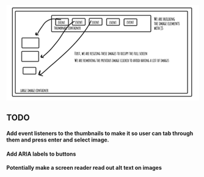 ![image of wireframe](wireframe.webp)

## TODO

#### Add event listeners to the thumbnails to make it so user can tab through them and press enter and select image.

#### Add ARIA labels to buttons

#### Potentially make a screen reader read out alt text on images
